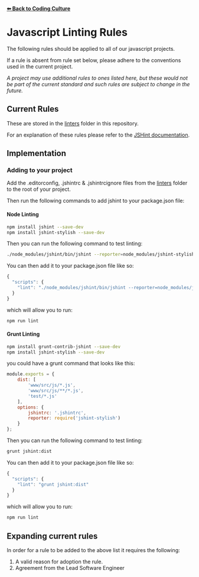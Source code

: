 **[⬅ Back to Coding Culture](../README.md)**

# Javascript Linting Rules

The following rules should be applied to all of our javascript projects.

If a rule is absent from rule set below, please adhere to the conventions used in the current project.

_A project may use additional rules to ones listed here, but these would not be part of the current standard and such
rules are subject to change in the future._

## Current Rules

These are stored in the [linters](https://github.com/campaignzero/coding-culture/tree/master/linters) folder in this repository.

For an explanation of these rules please refer to the [JSHint documentation](http://jshint.com/docs/options/).

## Implementation

### Adding to your project

Add the .editorconfig, .jshintrc & .jshintrcignore files from the [linters](https://github.com/campaignzero/coding-culture/tree/master/linters) folder to the root of your project.

Then run the following commands to add jshint to your package.json file:

#### Node Linting

```bash
npm install jshint --save-dev
npm install jshint-stylish --save-dev
```

Then you can run the following command to test linting:

```bash
./node_modules/jshint/bin/jshint --reporter=node_modules/jshint-stylish ./path/to/js
```

You can then add it to your package.json file like so:

```js
{
  "scripts": {
    "lint": "./node_modules/jshint/bin/jshint --reporter=node_modules/jshint-stylish" ./path/to/js
  }
}
```

which will allow you to run:

```bash
npm run lint
```

#### Grunt Linting

```bash
npm install grunt-contrib-jshint --save-dev
npm install jshint-stylish --save-dev
```

you could have a grunt command that looks like this:

```js
module.exports = {
	dist: [
		'www/src/js/*.js',
		'www/src/js/**/*.js',
		'test/*.js'
	],
	options: {
		jshintrc: '.jshintrc',
		reporter: require('jshint-stylish')
	}
};
```

Then you can run the following command to test linting:

```bash
grunt jshint:dist
```

You can then add it to your package.json file like so:

```js
{
  "scripts": {
    "lint": "grunt jshint:dist"
  }
}
```

which will allow you to run:

```bash
npm run lint
```

## Expanding current rules

In order for a rule to be added to the above list it requires the following:

1. A valid reason for adoption the rule.
1. Agreement from the Lead Software Engineer
